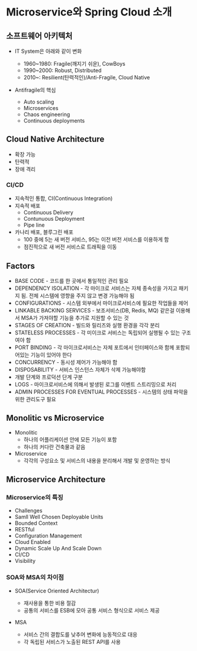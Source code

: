 # Microservice와 Spring Cloud 소개

## 소프트웨어 아키텍처
* IT System은 아래와 같이 변화
    - 1960~1980: Fragile(깨지기 쉬운), CowBoys
    - 1990~2000: Robust, Distributed
    - 2010~: Resilient(탄력적인)/Anti-Fragile, Cloud Native

* Antifragile의 핵심
    - Auto scaling
    - Microservices
    - Chaos engineering
    - Continuous deployments

## Cloud Native Architecture
* 확장 가능
* 탄력적
* 장애 격리

### CI/CD
* 지속적인 통합, CI(Continuous Integration)
* 지속적 배포
    - Continuous Delivery
    - Contunuous Deployment
    - Pipe line
* 카나리 배포, 블루그린 배포
    - 100 중에 5는 새 버전 서비스, 95는 이전 버전 서비스를 이용하게 함
    - 점진적으로 새 버전 서비스로 트래픽을 이동

 ## Factors
 * BASE CODE - 코드를 한 곳에서 통일적인 관리 필요
 * DEPENDENCY ISOLATION - 각 마이크로 서비스는 자체 종속성을 가지고 패키지 됨. 전체 시스템에 영향을 주지 않고 변경 가능해야 됨
 * CONFIGURATIONS - 시스템 외부에서 마이크로서비스에 필요한 작업들을 제어
 * LINKABLE BACKING SERVICES - 보조서비스(DB, Redis, MQ) 같은걸 이용해서 MSA가 가져야할 기능을 추가로 지원할 수 있는 것
* STAGES OF CREATION - 빌드와 릴리즈와 실행 환경을 각각 분리
* STATELESS PROCESSES - 각 미이크로 서비스는 독립되어 실행될 수 있는 구조여야 함
* PORT BINDING - 각 마이크로서비스는 자체 포트에서 인터페이스와 함께 포함되어있는 기능이 있어야 한다
* CONCURRENCY - 동시성 제어가 가능해야 함
* DISPOSABILITY - 서비스 인스턴스 자체가 삭제 가능해야함
* 개발 단계와 프로덕션 단계 구분
* LOGS - 마이크로서비스에 의해서 발생된 로그를 이벤트 스트리밍으로 처리
* ADMIN PROCESSES FOR EVENTUAL PROCESSES - 시스템의 상태 파악을 위한 관리도구 필요

## Monolitic vs Microservice
* Monolitic
    - 하나의 어플리케이션 안에 모든 기능이 포함
    - 하나의 커다란 건축물과 같음
* Microservice
    - 각각의 구성요소 및 서비스의 내용을 분리해서 개발 및 운영하는 방식

## Microservice Architecture
### Microservice의 특징
* Challenges
* Samll Well Chosen Deployable Units
* Bounded Context
* RESTful
* Configuration Management
* Cloud Enabled
* Dynamic Scale Up And Scale Down
* CI/CD
* Visibility

### SOA와 MSA의 차이점
* SOA(Service Oriented Architectur)
    - 재사용을 통한 비용 절감
    - 공통의 서비스를 ESB에 모아 공통 서비스 형식으로 서비스 제공

* MSA
    - 서비스 간의 결합도를 낮추어 변화에 능동적으로 대응
    - 각 독립된 서비스가 노출된 REST API를 사용


